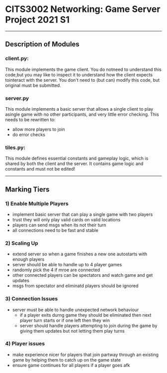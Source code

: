 # CITS3002 Networking: Game Server Project 2021 S1

---

## Description of Modules

### client.py: 
This module implements the game client. You do notneed to understand this code,but you may like to inspect it to understand how the client expects tointeract with the server. You don't need to (but can) modify this code, but original must be submitted.

### server.py
This module implements  a  basic  server  that  allows  a  single  client  to  play  asingle game with no other participants, and very little error checking. This needs to be rewritten to:
* allow more players to join
* do error checks

### tiles.py:
This module defines essential constants and gameplay logic, which is shared by both the client and the server. It contains game logic and constants and must not be edited!

---

## Marking Tiers

### 1) Enable Multiple Players
* implement basic server that can play a single game with two players
* trust they will only play valid cards on valid locations
* players can send msgs when its not their turn
* all connections need to be fast and stable

### 2) Scaling Up
* extend server so when a game finishes a new one autostarts with enough players
* server should be able to handle up to 4 player games
* randomly pick the 4 if mroe are connected
* other connected players can be spectators and watch game and get updates
* msgs from spectator and eliminatd players should be ignored

### 3) Connection Issues
* server must be able to handle unexpected network behaviour
    * if a player exits durng game they should be eliminated then next player turn starts or if one left then they win
    * server should handle players attempting to join during the game by giving them updates but not letting them play turns

### 4) Player issues
* make experience nicer for players that join partway through an existing game by helping them to catch up on the game state
* ensure game continues for all players if a player goes afk
